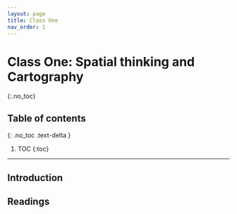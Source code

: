 ```yaml
---
layout: page
title: Class One
nav_order: 1
---
```


# Class One: Spatial thinking and Cartography
{:.no_toc}

## Table of contents
{: .no_toc .text-delta }

1. TOC
{:toc}

---

## Introduction

## Readings